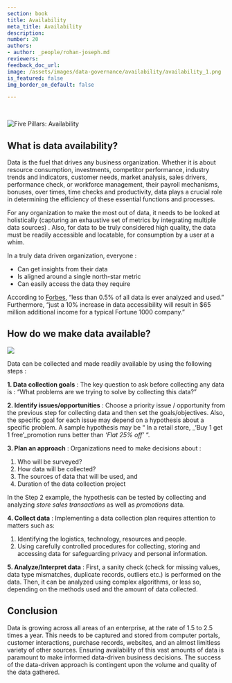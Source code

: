 ```yaml
---
section: book
title: Availability
meta_title: Availability
description:
number: 20
authors:
- author: _people/rohan-joseph.md
reviewers:
feedback_doc_url:
image: /assets/images/data-governance/availability/availability_1.png
is_featured: false
img_border_on_default: false

---
```

‍

![Five Pillars: Availability](/assets/images/data-governance/availability/availability_1.png)

## **What is data availability?**

Data is the fuel that drives any business organization. Whether it is about resource consumption, investments, competitor performance, industry trends and indicators, customer needs, market analysis, sales drivers, performance check, or workforce management, their payroll mechanisms, bonuses, over times, time checks and productivity, data plays a crucial role in determining the efficiency of these essential functions and processes.

For any organization to make the most out of data, it needs to be looked at holistically (capturing an exhaustive set of metrics by integrating multiple data sources) . Also, for data to be truly considered high quality, the data must be readily accessible and locatable, for consumption by a user at a whim.

In a truly data driven organization, everyone :

* Can get insights from their data
* Is aligned around a single north-star metric
* Can easily access the data they require

According to [Forbes](https://www.forbes.com/sites/larrymyler/2017/07/11/better-data-quality-equals-higher-marketing-roi/#73d469c07b68), “less than 0.5% of all data is ever analyzed and used.” Furthermore, “just a 10% increase in data accessibility will result in $65 million additional income for a typical Fortune 1000 company.”

## **How do we make data available?**

![](/assets/images/data-governance/availability/availability_2.png)

Data can be collected and made readily available by using the following steps :

**1. Data collection goals** : The key question to ask before collecting any data is : “What problems are we trying to solve by collecting this data?”

**2. Identify issues/opportunities** : Choose a priority issue / opportunity from the previous step for collecting data and then set the goals/objectives. Also, the specific goal for each issue may depend on a hypothesis about a specific problem. A sample hypothesis may be “ In a retail store, _‘Buy 1 get 1 free’_promotion runs better than _‘Flat 25% off’_ “.

**3. Plan an approach** : Organizations need to make decisions about :

1. Who will be surveyed?
2. How data will be collected?
3. The sources of data that will be used, and
4. Duration of the data collection project

In the Step 2 example, the hypothesis can be tested by collecting and analyzing _store sales transactions_ as well as _promotions_ data.

**4. Collect data** : Implementing a data collection plan requires attention to matters such as:

1. Identifying the logistics, technology, resources and people.
2. Using carefully controlled procedures for collecting, storing and accessing data for safeguarding privacy and personal information.

**5. Analyze/Interpret data** : First, a sanity check (check for missing values, data type mismatches, duplicate records, outliers etc.) is performed on the data. Then, it can be analyzed using complex algorithms, or less so, depending on the methods used and the amount of data collected.

## **Conclusion**

Data is growing across all areas of an enterprise, at the rate of 1.5 to 2.5 times a year. This needs to be captured and stored from computer portals, customer interactions, purchase records, websites, and an almost limitless variety of other sources. Ensuring availability of this vast amounts of data is paramount to make informed data-driven business decisions. The success of the data-driven approach is contingent upon the volume and quality of the data gathered.
